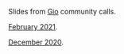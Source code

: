 Slides from [Gio](https://gioui.org) community calls.

[February 2021](https://go-talks.appspot.com/github.com/eliasnaur/gio-community-calls/community-call-feb-2021.slide).

[December 2020](https://go-talks.appspot.com/github.com/eliasnaur/gio-community-calls/community-call-dec-2020.slide).

